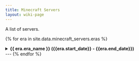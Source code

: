 ```yaml
---
title: Minecraft Servers
layout: wiki-page
---
```


A list of servers.

{% for era in site.data.minecraft_servers.eras %}
<details>
    <summary><b>{{ era.era_name }} ({{era.start_date}} - {{era.end_date}})</b></summary>

{{ era.commentary }}

{% for server in era.servers %}
<h3>{{ server.title }}</h3>
<p> {{ server.comment }} </p>
<table>
    <tr>
        <th>Minecraft Version</th>
        <td>{{ server.minecraft_version }}</td>
    </tr>
    <tr>
        <th>Modpack Name</th>
        <td>{{ server.modpack_name }}</td>
    </tr>
    <tr>
        <th>Start Date</th>
        <td>{{ server.start_date }}</td>
    </tr>
    <tr>
        <th>End Date</th>
        <td>{{ server.end_date }}</td>
    </tr>
    <tr>
        <th>Canonized Location</th>
        <td>{{ server.canonized_location }}</td>
    </tr>
    <tr>
        <th>Canon Date</th>
        <td>{{ server.canon_date }}</td>
    </tr>
</table>
Screenshots
{% for screenshot_group in server.screenshots %}
<details>
    <summary><b>{{ screenshot_group.group_name }}</b></summary>
    {{screenshot_group.group_description}}

    {% for entry in screenshot_group.images %}
        <img src="/assets/images/minecraft_servers/{{ entry.image }}" alt="{{ entry.description }}" >
        <p style="text-align: center;"><i>{{ entry.description }}</i></p>
    {% endfor %}
</details>
{% endfor %}
{% endfor %}
</details>
---
{% endfor %}
